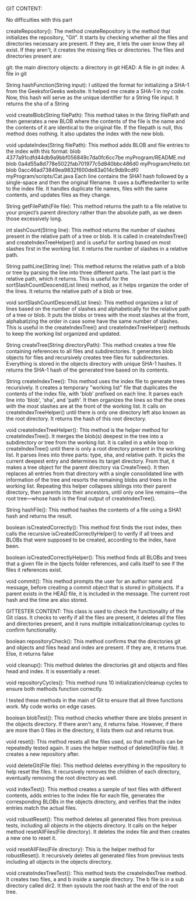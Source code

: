 GIT CONTENT:

No difficulties with this part

createRepository():
The method createRepository is the method that initializes the repository, "Git". It starts by checking whether all the files and directories necessary are present. If they are, it lets the user know they all exist. If they aren't, it creates the missing files or directories. The files and directories present are:

git: the main directory
objects: a directory in git
HEAD: A file in git
index: A file in git

String hashFunction(String input):
I utilized the format for initializing a SHA-1 from the GeeksforGeeks website. It helped me create a SHA-1 in my code. Now, this hash will serve as the unique identifier for a String file input. It returns the sha of a String

void createBlob(String filePath):
This method takes in the String filePath and then generates a new BLOB where the contents of the file is the name and the contents of it are identical to the original file. If the filepath is null, this method does nothing. It also updates the index with the new blob. 

void updateIndex(String filePath):
This method adds BLOB and file entries to the index with this format: blob 4377a91cdfd44db9a9bbf056849c7da0fc6cc7be myProgram/README.md
blob 0a4d55a8d778e5022fab701977c5d840bbc486d0 myProgram/Hello.txt
blob 0acc46ad73849ea9832f600de83a014c9db9cdf0 myProgram/scripts/Cat.java
Each line contains the SHA1 hash followed by a single-space and then the original filename. It uses a bufferedwriter to write to the index file. It handles duplicate file names, files with the same contents, and updates files as they change.

String getFilePath(File file):
This method returns the path to a file relative to your project’s parent directory rather than the absolute path, as we deem those excessively long.

int slashCount(String line):
This method returns the number of slashes present in the relative path of a tree or blob. It is called in createIndexTree() and createIndexTreeHelper() and is useful for sorting based on most slashes first in the working list. it returns the number of slashes in a relative path.

String pathLine(String line):
This method returns the relative path of a blob or tree by parsing the line into three different parts. The last part is the relative path, which it returns. This is useful for the sortSlashCountDescend(List<String> lines) method, as it helps organize the order of the lines. It returns the relative path of a blob or tree.

void sortSlashCountDescend(List<String> lines):
This method organizes a list of lines based on the number of slashes and alphabetically for the relative path of a tree or blob. It puts the blobs or trees with the most slashes at the front, alphabatizing the order in case some have the same number of slashes. This is useful in the createIndexTree() and createIndexTreeHelper() methods to keep the working list organized and updated.

String createTree(String directoryPath):
This method creates a tree file containing references to all files and subdirectories. It generates blob objects for files and recursively creates tree files for subdirectories. Everything is stored in the objects directory with unique SHA-1 hashes. It returns the SHA-1 hash of the generated tree based on its contents.

String createIndexTree():
This method uses the index file to generate trees recursively. It creates a temporary "working list" file that duplicates the contents of the index file, with 'blob' prefixed on each line. It parses each line into 'blob', 'sha', and 'path'. It then organizes the lines so that the ones with the most slashes are at the front of the working list. It calls on createIndexTreeHelper() until there is only one directory left also known as the root directory. It returns the hash of this root directory.

void createIndexTreeHelper():
This method is the helper method for createIndexTree(). It merges the blob(s) deepest in the tree into a subdirectory or tree from the working list. It is called in a while loop in createIndexTree() until there is only a root directory present in the working list. It parses lines into three parts: type, sha, and relative path. It picks the current deepest entry and determines its target directory. From that, it makes a tree object for the parent directory via CreateTree(). It then replaces all entries from that directory with a single consolidated line with information of the tree and resorts the remaining blobs and trees in the working list. Repeating this helper collapses siblings into their parent directory, then parents into their ancestors, until only one line remains—the root tree—whose hash is the final output of createIndexTree().

String hashFile():
This method hashes the contents of a file using a SHA1 hash and returns the result.

boolean isCreatedCorrectly():
This method first finds the root index, then calls the recursive isCreatedCorrectlyHelper() to verify if all trees and BLOBs that were supposed to be created, according to the index, have been.

boolean isCreatedCorrectlyHelper():
This method finds all BLOBs and trees that a given file in the bjects folder references, and calls itself to see if the files it references exist. 

void commit():
This method prompts the user for an author name and message, before creating a commit object that is stored in git\objects. If a parent exists in the HEAD file, it is included in the message. The current root hash and the time are also stored. 


GITTESTER CONTENT:
This class is used to check the functionality of the Git class. It checks to verify if all the files are present, it deletes all the files and directories present, and it runs multiple initialization/cleanup cycles to confirm functionality.

boolean repositoryCheck():
This method confirms that the directories git and objects and files head and index are present. If they are, it returns true. Else, it returns false

void cleanup():
This method deletes the directories git and objects and files head and index. It is essentially a reset.

void repositoryCycles():
This method runs 10 initialization/cleanup cycles to ensure both methods function correctly.

I tested these methods in the main of Git to ensure that all three functions work. My code works on edge cases.

boolean blobTest():
This method checks whether there are blobs present in the objects directory. If there aren't any, it returns false. However, if there are more than 0 files in the directory, it lists them out and returns true.

void reset():
This method resets all the files used, so that methods can be repeatedly tested again. It uses the helper method of deleteGit(File file). It creates a new repository after.

void deleteGit(File file):
This method deletes everything in the repository to help reset the files. It recursively removes the children of each directory, eventually removing the root directory as well.

void indexTest():
This method creates a sample of text files with different contents, adds entries to the index file for each file, generates the corresponding BLOBs in the objects directory, and verifies that the index entries match the actual files.

void robustReset():
This method deletes all generated files from previous tests, including all objects in the objects directory. It calls on the helper method resetAllFiles(File directory). It deletes the index file and then creates a new one to reset it.

void resetAllFiles(File directory):
This is the helper method for robustReset(). It recursively deletes all generated files from previous tests including all objects in the objects directory.

void createIndexTreeTest():
This method tests the createIndexTree method. It creates two files, a and b inside a sample directory. The b file is in a sub directory called dir2. It then sysouts the root hash at the end of the root tree. 
